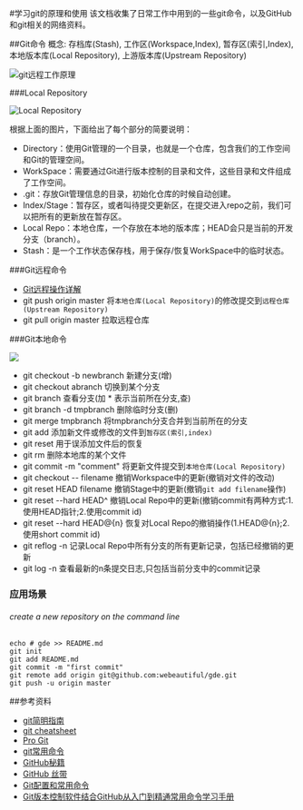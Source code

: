 #学习git的原理和使用
该文档收集了日常工作中用到的一些git命令，以及GitHub和git相关的网络资料。

##Git命令
概念: 存档库(Stash), 工作区(Workspace,Index), 暂存区(索引,Index), 本地版本库(Local Repository), 上游版本库(Upstream Repository)

![](https://camo.githubusercontent.com/6f44a1120cff41aef0940ce15c875f967e7a8624/687474703a2f2f696d6167652e6265656b6b612e636f6d2f626c6f672f323031342f6267323031343036313230322e6a7067 "git远程工作原理")

###Local Repository

![](http://images.cnitblog.com/blog/221923/201501/061003450151847.png "Local Repository")

根据上面的图片，下面给出了每个部分的简要说明：

* Directory：使用Git管理的一个目录，也就是一个仓库，包含我们的工作空间和Git的管理空间。
* WorkSpace：需要通过Git进行版本控制的目录和文件，这些目录和文件组成了工作空间。
* .git：存放Git管理信息的目录，初始化仓库的时候自动创建。
* Index/Stage：暂存区，或者叫待提交更新区，在提交进入repo之前，我们可以把所有的更新放在暂存区。
* Local Repo：本地仓库，一个存放在本地的版本库；HEAD会只是当前的开发分支（branch）。
* Stash：是一个工作状态保存栈，用于保存/恢复WorkSpace中的临时状态。

###Git远程命令

* [Git远程操作详解](http://www.ruanyifeng.com/blog/2014/06/git_remote.html)
* git push origin master 将`本地仓库(Local Repository)`的修改提交到`远程仓库(Upstream Repository)`
* git pull origin master 拉取远程仓库

###Git本地命令

![](http://images.cnitblog.com/blog/221923/201501/061510341401056.png)

* git checkout -b newbranch 新建分支(增)
* git checkout abranch  切换到某个分支
* git branch 查看分支(加 * 表示当前所在分支,查)
* git branch -d tmpbranch  删除临时分支(删)
* git merge tmpbranch  将tmpbranch分支合并到当前所在的分支
* git add 添加新文件或修改的文件到`暂存区(索引,index)`
* git reset 用于误添加文件后的恢复
* git rm 删除本地库的某个文件
* git commit -m "comment" 将更新文件提交到`本地仓库(Local Repository)`
* git checkout -- filename 撤销Workspace中的更新(撤销对文件的改动)
* git reset HEAD filename 撤销Stage中的更新(撤销`git add filename`操作)
* git reset --hard HEAD^ 撤销Local Repo中的更新(撤销commit有两种方式:1.使用HEAD指针;2.使用commit id)
* git reset --hard HEAD@{n} 恢复对Local Repo的撤销操作(1.HEAD@{n};2.使用short commit id)
* git reflog -n 记录Local Repo中所有分支的所有更新记录，包括已经撤销的更新
* git log -n 查看最新的n条提交日志,只包括当前分支中的commit记录

### 应用场景
###### create a new repository on the command line
```
echo # gde >> README.md
git init
git add README.md
git commit -m "first commit"
git remote add origin git@github.com:webeautiful/gde.git
git push -u origin master
```

##参考资料
* [git简明指南](http://rogerdudler.github.io/git-guide/index.zh.html)
* [git cheatsheet](http://ndpsoftware.com/git-cheatsheet.html#loc=stash)
* [Pro Git](http://git-scm.com/book/zh)
* [git常用命令](http://www.cnblogs.com/1-2-3/archive/2010/07/18/git-commands.html)
* [GitHub秘籍](https://github.com/tiimgreen/github-cheat-sheet/blob/master/README.zh-cn.md)
* [GitHub 丝带](https://github.com/blog/273-github-ribbons)
* [Git配置和常用命令](http://lawrence-zxc.github.io/2011/02/12/git-pro/)
* [Git版本控制软件结合GitHub从入门到精通常用命令学习手册](http://www.ihref.com/read-16369.html)
